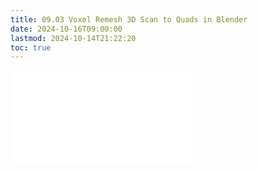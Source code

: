 ```yaml
---
title: 09.03 Voxel Remesh 3D Scan to Quads in Blender
date: 2024-10-16T09:00:00
lastmod: 2024-10-14T21:22:20
toc: true
---
```


![Link to included file content](../../../../3d-modeling/blender/voxel-remesh-3d-scan-to-quads-blender.md)
